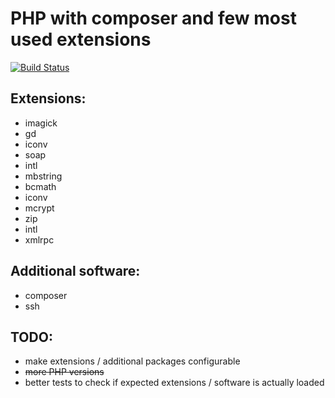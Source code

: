 # PHP with composer and few most used extensions

[![Build Status](https://api.travis-ci.org/melkorm/php-docker.svg?branch=master)](https://travis-ci.org/melkorm/php-docker)

## Extensions:

 - imagick
 - gd
 - iconv
 - soap
 - intl
 - mbstring
 - bcmath
 - iconv
 - mcrypt
 - zip
 - intl
 - xmlrpc


## Additional software:

 - composer
 - ssh

## TODO:

- make extensions / additional packages configurable
- ~~more PHP versions~~
- better tests to check if expected extensions / software is actually loaded

